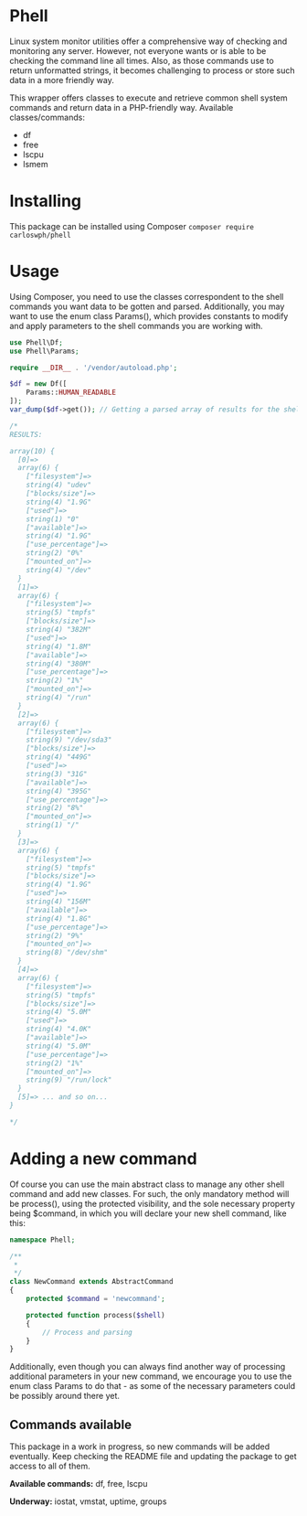 # Phell

Linux system monitor utilities offer a comprehensive way of checking and monitoring any server. However, not everyone wants or is able to be checking the command line all times. Also, as those commands use to return unformatted strings, it becomes challenging to process or store such data in a more friendly way.

This wrapper offers classes to execute and retrieve common shell system commands and return data in a PHP-friendly way. Available classes/commands:

* df
* free
* lscpu
* lsmem

# Installing

This package can be installed using Composer `composer require carloswph/phell`

# Usage

Using Composer, you need to use the classes correspondent to the shell commands you want data to be gotten and parsed. Additionally, you may want to use the enum class Params(), which provides constants to modify and apply parameters to the shell commands you are working with.

```php
use Phell\Df;
use Phell\Params;

require __DIR__ . '/vendor/autoload.php';

$df = new Df([
	Params::HUMAN_READABLE
]);
var_dump($df->get()); // Getting a parsed array of results for the shell command

/*
RESULTS:

array(10) {
  [0]=>
  array(6) {
    ["filesystem"]=>
    string(4) "udev"
    ["blocks/size"]=>
    string(4) "1.9G"
    ["used"]=>
    string(1) "0"
    ["available"]=>
    string(4) "1.9G"
    ["use_percentage"]=>
    string(2) "0%"
    ["mounted_on"]=>
    string(4) "/dev"
  }
  [1]=>
  array(6) {
    ["filesystem"]=>
    string(5) "tmpfs"
    ["blocks/size"]=>
    string(4) "382M"
    ["used"]=>
    string(4) "1.8M"
    ["available"]=>
    string(4) "380M"
    ["use_percentage"]=>
    string(2) "1%"
    ["mounted_on"]=>
    string(4) "/run"
  }
  [2]=>
  array(6) {
    ["filesystem"]=>
    string(9) "/dev/sda3"
    ["blocks/size"]=>
    string(4) "449G"
    ["used"]=>
    string(3) "31G"
    ["available"]=>
    string(4) "395G"
    ["use_percentage"]=>
    string(2) "8%"
    ["mounted_on"]=>
    string(1) "/"
  }
  [3]=>
  array(6) {
    ["filesystem"]=>
    string(5) "tmpfs"
    ["blocks/size"]=>
    string(4) "1.9G"
    ["used"]=>
    string(4) "156M"
    ["available"]=>
    string(4) "1.8G"
    ["use_percentage"]=>
    string(2) "9%"
    ["mounted_on"]=>
    string(8) "/dev/shm"
  }
  [4]=>
  array(6) {
    ["filesystem"]=>
    string(5) "tmpfs"
    ["blocks/size"]=>
    string(4) "5.0M"
    ["used"]=>
    string(4) "4.0K"
    ["available"]=>
    string(4) "5.0M"
    ["use_percentage"]=>
    string(2) "1%"
    ["mounted_on"]=>
    string(9) "/run/lock"
  }
  [5]=> ... and so on...
}

*/

```
# Adding a new command

Of course you can use the main abstract class to manage any other shell command and add new classes. For such, the only mandatory method will be process(), using the protected visibility, and the sole necessary property being $command, in which you will declare your new shell command, like this:

```php
namespace Phell;

/**
 * 
 */
class NewCommand extends AbstractCommand
{
	protected $command = 'newcommand';

	protected function process($shell)
	{
		// Process and parsing
	}
}
```
Additionally, even though you can always find another way of processing additional parameters in your new command, we encourage you to use the enum class Params to do that - as some of the necessary parameters could be possibly around there yet.

## Commands available

This package in a work in progress, so new commands will be added eventually. Keep checking the README file and updating the package to get access to all of them. 

**Available commands:**  df, free, lscpu

**Underway:** iostat, vmstat, uptime, groups